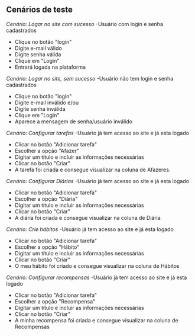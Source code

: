 <!-- Exercício 2 - Cenários e casos de teste: Escreva os cenários de teste para o habitica(https://habitica.com/static/home), considere pelo menos duas funcionalidades descritas no Step 1 da Wiki do Habitica(https://habitica.fandom.com/wiki/Habitica_Wiki). Os cenários de teste não precisam ser completos, mas devem contemplar as principais fluxos da funcionalidade. -->

## Cenários de teste
_Cenário: Logar no site com sucesso_
-Usuário com login e senha cadastrados
- Clique no botão "login"
- Digite e-mail válido 
- Digite senha válida
- Clique em "Login" 
- Entrará logada na plataforma

_Cenário: Logar no site, sem sucesso_
-Usuário não tem login e senha cadastrados
- Clique no botão "login"
- Digite e-mail inválido e/ou
- Digite senha inválida 
- Clique em "Login" 
- Aparece a mensagem de senha/usuário inválido 

_Cenário: Configurar tarefas_
-Usuário já tem acesso ao site e já esta logado
- Clicar no botão "Adicionar tarefa"
- Escolher a opção "Afazer"
- Digitar um título e incluir as informações necessárias
- Clicar no botão "Criar"
- A tarefa foi criada e consegue visualizar na coluna de Afazeres. 

_Cenário: Configurar Diárias_
-Usuário já tem acesso ao site e já esta logado
- Clicar no botão "Adicionar tarefa"
- Escolher a opção "Diária"
- Digitar um título e incluir as informações necessárias
- Clicar no botão "Criar"
- A diária foi criada e consegue visualizar na coluna de Diária

_Cenário: Crie hábitos_
-Usuário já tem acesso ao site e já esta logado
- Clicar no botão "Adicionar tarefa"
- Escolher a opção "Hábito"
- Digitar um título e incluir as informações necessárias
- Clicar no botão "Criar"
- O meu hábito foi criado e consegue visualizar na coluna de Hábitos

_Cenário: Configurar recompensas_
-Usuário já tem acesso ao site e já esta logado
- Clicar no botão "Adicionar tarefa"
- Escolher a opção "Recompensa"
- Digitar um título e incluir as informações necessárias
- Clicar no botão "Criar"
- A minha recompensa foi criada e consegue visualizar na coluna de Recompensas

